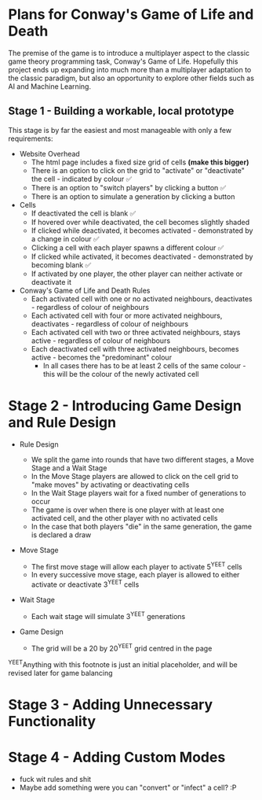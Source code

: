 # Plans for Conway's Game of Life and Death

The premise of the game is to introduce a multiplayer aspect to the classic game theory programming task, Conway's Game of Life. Hopefully this project ends up expanding into much more than a multiplayer adaptation to the classic paradigm, but also an opportunity to explore other fields such as AI and Machine Learning.



## Stage 1 - Building a workable, local prototype

This stage is by far the easiest and most manageable with only a few requirements:

- Website Overhead
  - The html page includes a fixed size grid of cells **(make this bigger)**
  - There is an option to click on the grid to "activate" or "deactivate" the cell - indicated by colour :white_check_mark:
  - There is an option to "switch players" by clicking a button :white_check_mark:
  - There is an option to simulate a generation by clicking a button
- Cells
  - If deactivated the cell is blank :white_check_mark:
  - If hovered over while deactivated, the cell becomes slightly shaded
  - If clicked while deactivated, it becomes activated - demonstrated by a change in colour :white_check_mark:
  - Clicking a cell with each player spawns a different colour :white_check_mark:
  - If clicked while activated, it becomes deactivated - demonstrated by becoming blank :white_check_mark:
  - If activated by one player, the other player can neither activate or deactivate it
- Conway's Game of Life and Death Rules
  - Each activated cell with one or no activated neighbours, deactivates - regardless of colour of neighbours
  - Each activated cell with four or more activated neighbours, deactivates - regardless of colour of neighbours
  - Each activated cell with two or three activated neighbours, stays active - regardless of colour of neighbours
  - Each deactivated cell with three activated neighbours, becomes active - becomes the "predominant" colour
    - In all cases there has to be at least 2 cells of the same colour - this will be the colour of the newly activated cell



# Stage 2 - Introducing Game Design and Rule Design

- Rule Design
  - We split the game into rounds that have two different stages, a Move Stage and a Wait Stage
  - In the Move Stage players are allowed to click on the cell grid to "make moves" by activating or deactivating cells
  - In the Wait Stage players wait for a fixed number of generations to occur
  - The game is over when there is one player with at least one activated cell, and the other player with no activated cells
  - In the case that both players "die" in the same generation, the game is declared a draw
- Move Stage
  - The first move stage will allow each player to activate 5<sup>YEET</sup> cells
  - In every successive move stage, each player is allowed to either activate or deactivate 3<sup>YEET</sup> cells
- Wait Stage
  - Each wait stage will simulate 3<sup>YEET</sup> generations



- Game Design
  - The grid will be a 20 by 20<sup>YEET</sup> grid centred in the page



<sup>YEET</sup>Anything with this footnote is just an initial placeholder, and will be revised later for game balancing

 

# Stage 3 - Adding Unnecessary Functionality







# Stage 4 - Adding Custom Modes

- fuck wit rules and shit
- Maybe add something were you can "convert" or "infect" a cell? :P 